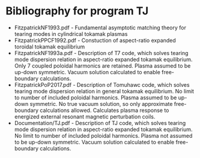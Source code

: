 # Bibliography for program TJ

 - FitzpatrickNF1993.pdf   - Fundamental asymptotic matching theory for tearing modes in cylindrical tokamak plasmas
 - FitzpatrickPPCF1992.pdf - Constuction of aspect-ratio expanded toroidal tokamak equilibrium
 - FitzpatrickNF1993a.pdf  - Description of T7 code, which solves tearing mode dispersion relation in aspect-ratio expanded tokamak
   			     equilibrium. Only 7 coupled poloidal harmonics are retained. Plasma assumed to be up-down symmetric.
			     Vacuum solution calculated to enable free-boundary calculations.
 - FitzpatrickPoP2017.pdf  - Description of Tomuhawc code, which solves tearing mode dispersion relation in general tokamak
   			     equilibrium. No limit to number of included poloidal harmonics. Plasma assumed to be up-down
			     symmetric. No true vacuum solution, so only approximate free-boundary calculations allowed.
			     Calculates plasma response to energized external resonant magnetic perturbation coils.
 - Documentation/TJ.pdf    - Description of TJ code, which solves tearing mode dispersion relation in aspect-ratio expanded tokamak
   			     equilibrium. No limit to number of included poloidal harmonics. Plasma not assumed to be up-down symmetric.
			     Vacuum solution calculated to enable free-boundary calculations.			     
